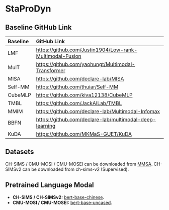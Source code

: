 # StaProDyn
## Baseline GitHub Link

| Baseline | GitHub Link |
|:--- |:---|
| LMF | https://github.com/Justin1904/Low-rank-Multimodal-Fusion |
| MulT | https://github.com/yaohungt/Multimodal-Transformer |
| MISA | https://github.com/declare-lab/MISA |
| Self-MM | https://github.com/thuiar/Self-MM |
| CubeMLP | https://github.com/kiva12138/CubeMLP |
| TMBL | https://github.com/JackAILab/TMBL |
| MMIM | https://github.com/declare-lab/Multimodal-Infomax |
| BBFN | https://github.com/declare-lab/multimodal-deep-learning |
| KuDA | https://github.com/MKMaS-GUET/KuDA |

## Datasets

CH-SIMS / CMU-MOSI / CMU-MOSEI can be downloaded from [MMSA](https://github.com/thuiar/MMSA).
CH-SIMSv2 can be downloaded from ch-sims-v2 (Supervised).

## Pretrained Language Modal

* **CH-SIMS / CH-SIMSv2:** [bert-base-chinese](https://huggingface.co/google-bert/bert-base-chinese).
* **CMU-MOSI / CMU-MOSEI:** [bert-base-uncased](https://huggingface.co/google-bert/bert-base-uncased).
